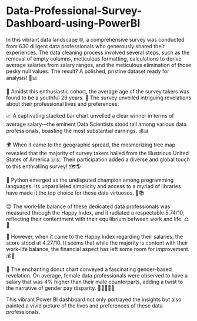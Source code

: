 # Data-Professional-Survey-Dashboard-using-PowerBI

In this vibrant data landscape 🌐, a comprehensive survey was conducted from 630 diligent data professionals who generously shared their experiences. The data cleaning process involved several steps, such as the removal of empty columns, meticulous formatting, calculations to derive average salaries from salary ranges, and the meticulous elimination of those pesky null values. The result? A polished, pristine dataset ready for analysis! 🧹📊

👤 Amidst this enthusiastic cohort, the average age of the survey takers was found to be a youthful 29 years. 🎉 The survey unveiled intriguing revelations about their professional lives and preferences.

📈 A captivating stacked bar chart unveiled a clear winner in terms of average salary—the eminent Data Scientists stood tall among various data professionals, boasting the most substantial earnings. 💰📊

🌍 When it came to the geographic spread, the mesmerizing tree map revealed that the majority of survey takers hailed from the illustrious United States of America 🇺🇸. Their participation added a diverse and global touch to this enthralling survey! 🗺️🌎

🐍 Python emerged as the undisputed champion among programming languages. Its unparalleled simplicity and access to a myriad of libraries have made it the top choice for these data virtuosos. 🐍📚

😊 The work-life balance of these dedicated data professionals was measured through the Happy Index, and it radiated a respectable 5.74/10, reflecting their contentment with their equilibrium between work and life. ⚖️🌟

💸 However, when it came to the Happy Index regarding their salaries, the score stood at 4.27/10. It seems that while the majority is content with their work-life balance, the financial aspect has left some room for improvement. 💰🤔

🍩 The enchanting donut chart conveyed a fascinating gender-based revelation. On average, female data professionals were observed to have a salary that was 4% higher than their male counterparts, adding a twist to the narrative of gender pay disparity. 👩‍💼👨‍💼💸

This vibrant Power BI dashboard not only portrayed the insights but also painted a vivid picture of the lives and preferences of these data professionals.
